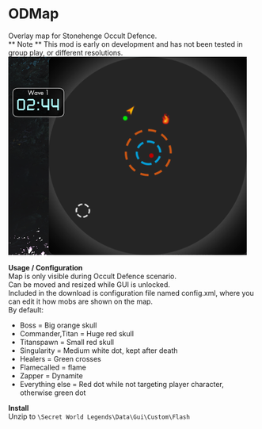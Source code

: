 # ODMap  
Overlay map for Stonehenge Occult Defence.  
** Note ** This mod is early on development and has not been tested in group play, or different resolutions.   
[![example](example.png "example")](https://raw.githubusercontent.com/SecretFox/ODMap/master/example.png)  
  
**Usage / Configuration**  
Map is only visible during Occult Defence scenario.  
Can be moved and resized while GUI is unlocked.  
Included in the download is configuration file named config.xml, where you can edit it how mobs are shown on the map.  
By default:  
* Boss = Big orange skull  
* Commander,Titan = Huge red skull  
* Titanspawn = Small red skull  
* Singularity = Medium white dot, kept after death  
* Healers = Green crosses  
* Flamecalled = flame  
* Zapper = Dynamite  
* Everything else = Red dot while not targeting player character, otherwise green dot
	
**Install**  
Unzip to `\Secret World Legends\Data\Gui\Custom\Flash`
